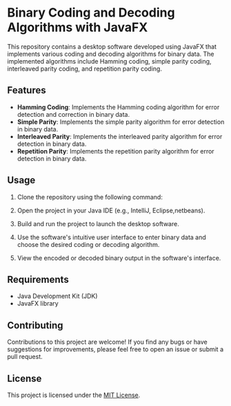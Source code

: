 # Binary Coding and Decoding Algorithms with JavaFX

This repository contains a desktop software developed using JavaFX that implements various coding and decoding algorithms for binary data. The implemented algorithms include Hamming coding, simple parity coding, interleaved parity coding, and repetition parity coding. 

## Features
- **Hamming Coding**: Implements the Hamming coding algorithm for error detection and correction in binary data.
- **Simple Parity**: Implements the simple parity algorithm for error detection in binary data.
- **Interleaved Parity**: Implements the interleaved parity algorithm for error detection in binary data.
- **Repetition Parity**: Implements the repetition parity algorithm for error detection in binary data.

## Usage
1. Clone the repository using the following command:
2. Open the project in your Java IDE (e.g., IntelliJ, Eclipse,netbeans).

3. Build and run the project to launch the desktop software.

4. Use the software's intuitive user interface to enter binary data and choose the desired coding or decoding algorithm.

5. View the encoded or decoded binary output in the software's interface.

## Requirements
- Java Development Kit (JDK)
- JavaFX library

## Contributing
Contributions to this project are welcome! If you find any bugs or have suggestions for improvements, please feel free to open an issue or submit a pull request.

## License
This project is licensed under the [MIT License](LICENSE).
